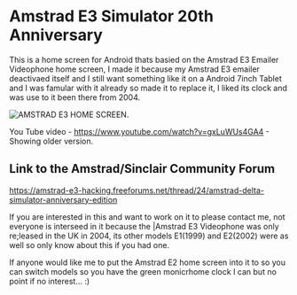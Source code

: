 # Amstrad E3 Simulator 20th Anniversary
This is a home screen for Android thats basied on the Amstrad E3 Emailer Videophone home screen, I made it because my Amstrad E3 emailer deactivaed itself and I still want something like it on a Android 7inch Tablet and I was famular with it already so made it to replace it, I liked its clock and was use to it been there from 2004.

![AMSTRAD E3 HOME SCREEN](https://i.ibb.co/cc9H8Hxd/Amstrad-E3-Homescreen.png).

You Tube video - https://www.youtube.com/watch?v=gxLuWUs4GA4 - Showing older version.

Link to the Amstrad/Sinclair Community Forum
---------------------------------------------
https://amstrad-e3-hacking.freeforums.net/thread/24/amstrad-delta-simulator-anniversary-edition

If you are interested in this and want to work on it to please contact me, not everyone is interseed in it because the |Amstrad E3 Videophone was only re;leased in the UK in 2004, its other models E1(1999) and E2(2002) were as well so only know about this if you had one.

If anyone would like me to put the Amstrad E2 home screen into it to so you can switch models so you have the green monicrhome clock I can but no point if no interest... :)

